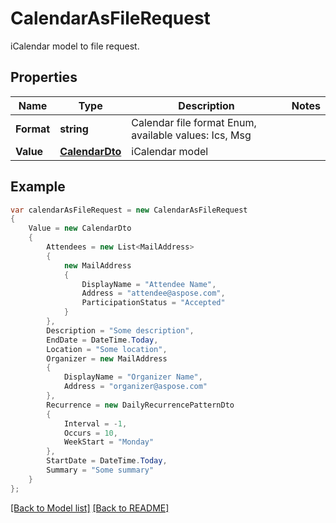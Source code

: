 # CalendarAsFileRequest
iCalendar model to file request.             

## Properties
Name | Type | Description | Notes
------------ | ------------- | ------------- | -------------
**Format** | **string** | Calendar file format Enum, available values: Ics, Msg | 
**Value** | [**CalendarDto**](CalendarDto.md) | iCalendar model              | 


## Example
```csharp
var calendarAsFileRequest = new CalendarAsFileRequest
{
    Value = new CalendarDto
    {
        Attendees = new List<MailAddress>
        {
            new MailAddress
            {
                DisplayName = "Attendee Name",
                Address = "attendee@aspose.com",
                ParticipationStatus = "Accepted"
            }
        },
        Description = "Some description",
        EndDate = DateTime.Today,
        Location = "Some location",
        Organizer = new MailAddress
        {
            DisplayName = "Organizer Name",
            Address = "organizer@aspose.com"
        },
        Recurrence = new DailyRecurrencePatternDto
        {
            Interval = -1,
            Occurs = 10,
            WeekStart = "Monday"
        },
        StartDate = DateTime.Today,
        Summary = "Some summary"
    }
};
```

[[Back to Model list]](Models.md) [[Back to README]](README.md)


